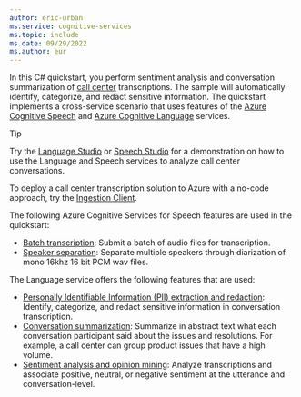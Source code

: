 ```yaml
---
author: eric-urban
ms.service: cognitive-services
ms.topic: include
ms.date: 09/29/2022
ms.author: eur
---
```


In this C# quickstart, you perform sentiment analysis and conversation summarization of [call center](../../../call-center-overview.md) transcriptions. The sample will automatically identify, categorize, and redact sensitive information. The quickstart implements a cross-service scenario that uses features of the [Azure Cognitive Speech](../../../index.yml) and [Azure Cognitive Language](../../../../language-service/index.yml) services.

> [!TIP]
> Try the [Language Studio](https://language.cognitive.azure.com) or [Speech Studio](https://aka.ms/speechstudio/callcenter) for a demonstration on how to use the Language and Speech services to analyze call center conversations. 
> 
> To deploy a call center transcription solution to Azure with a no-code approach, try the [Ingestion Client](../../../ingestion-client.md).

The following Azure Cognitive Services for Speech features are used in the quickstart:
- [Batch transcription](../../../batch-transcription.md): Submit a batch of audio files for transcription.
- [Speaker separation](../../../batch-transcription.md): Separate multiple speakers through diarization of mono 16khz 16 bit PCM wav files. 

The Language service offers the following features that are used:

- [Personally Identifiable Information (PII) extraction and redaction](../../../../language-service/personally-identifiable-information/how-to-call-for-conversations.md): Identify, categorize, and redact sensitive information in conversation transcription.
- [Conversation summarization](../../../../language-service/summarization/overview.md?tabs=conversation-summarization): Summarize in abstract text what each conversation participant said about the issues and resolutions. For example, a call center can group product issues that have a high volume.
- [Sentiment analysis and opinion mining](../../../../language-service/sentiment-opinion-mining/overview.md): Analyze transcriptions and associate positive, neutral, or negative sentiment at the utterance and conversation-level.